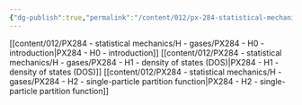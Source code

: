 ```yaml
---
{"dg-publish":true,"permalink":"/content/012/px-284-statistical-mechanics/h-gases/h-gases/","noteIcon":"1","created":"2025-01-09T15:10:39.678+00:00","updated":"2025-01-09T15:34:52.219+00:00"}
---
```


[[content/012/PX284 - statistical mechanics/H - gases/PX284 - H0 - introduction\|PX284 - H0 - introduction]]
[[content/012/PX284 - statistical mechanics/H - gases/PX284 - H1 - density of states (DOS)\|PX284 - H1 - density of states (DOS)]]
[[content/012/PX284 - statistical mechanics/H - gases/PX284 - H2 - single-particle partition function\|PX284 - H2 - single-particle partition function]]
